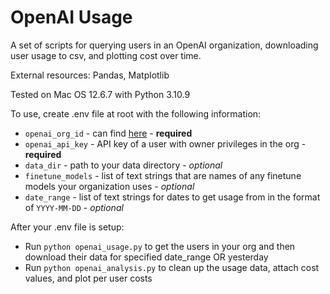 # OpenAI Usage

A set of scripts for querying users in an OpenAI organization, downloading user usage to csv, and plotting cost over time.

External resources: Pandas, Matplotlib

Tested on Mac OS 12.6.7 with Python 3.10.9

To use, create .env file at root with the following information:
- `openai_org_id` - can find [here](https://platform.openai.com/account/org-settings) - **required**
- `openai_api_key` - API key of a user with owner privileges in the org - **required**
- `data_dir` - path to your data directory - *optional*
- `finetune_models` - list of text strings that are names of any finetune models your organization uses - *optional*
- `date_range` - list of text strings for dates to get usage from in the format of `YYYY-MM-DD` - *optional*

After your .env file is setup:
- Run `python openai_usage.py` to get the users in your org and then download their data for specified date_range OR yesterday
- Run `python openai_analysis.py` to clean up the usage data, attach cost values, and plot per user costs
